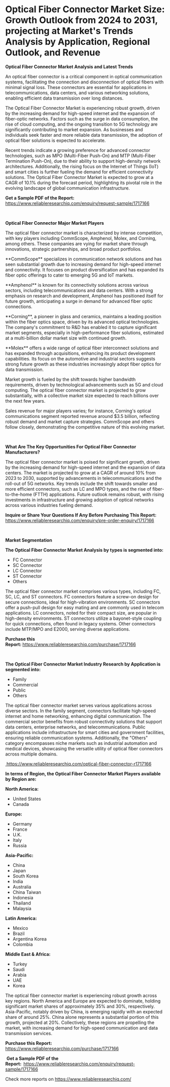 <p><h1>Optical Fiber Connector Market Size: Growth Outlook from 2024 to 2031, projecting at Market's Trends Analysis by Application, Regional Outlook, and Revenue</h1></p><p><strong>Optical Fiber Connector Market Analysis and Latest Trends</strong></p>
<p><p>An optical fiber connector is a critical component in optical communication systems, facilitating the connection and disconnection of optical fibers with minimal signal loss. These connectors are essential for applications in telecommunications, data centers, and various networking solutions, enabling efficient data transmission over long distances.</p><p>The Optical Fiber Connector Market is experiencing robust growth, driven by the increasing demand for high-speed internet and the expansion of fiber-optic networks. Factors such as the surge in data consumption, the rise of cloud computing, and the ongoing transition to 5G technology are significantly contributing to market expansion. As businesses and individuals seek faster and more reliable data transmission, the adoption of optical fiber solutions is expected to accelerate.</p><p>Recent trends indicate a growing preference for advanced connector technologies, such as MPO (Multi-Fiber Push-On) and MTP (Multi-Fiber Termination Push-On), due to their ability to support high-density network architectures. Additionally, the rising focus on the Internet of Things (IoT) and smart cities is further fueling the demand for efficient connectivity solutions. The Optical Fiber Connector Market is expected to grow at a CAGR of 10.1% during the forecast period, highlighting its pivotal role in the evolving landscape of global communication infrastructure.</p></p>
<p><strong>Get a Sample PDF of the Report:&nbsp;</strong> <a href="https://www.reliableresearchiq.com/enquiry/request-sample/1717166?utm_campaign=1870&utm_medium=2&utm_source=Github&utm_content=ia&utm_term=28122024&utm_id=optical-fiber-connector">https://www.reliableresearchiq.com/enquiry/request-sample/1717166</a></p>
<p>&nbsp;</p>
<p><strong>Optical Fiber Connector Major Market Players</strong></p>
<p><p>The optical fiber connector market is characterized by intense competition, with key players including CommScope, Amphenol, Molex, and Corning, among others. These companies are vying for market share through innovations, strategic partnerships, and broad product portfolios.</p><p>**CommScope** specializes in communication network solutions and has seen substantial growth due to increasing demand for high-speed internet and connectivity. It focuses on product diversification and has expanded its fiber optic offerings to cater to emerging 5G and IoT markets.</p><p>**Amphenol** is known for its connectivity solutions across various sectors, including telecommunications and data centers. With a strong emphasis on research and development, Amphenol has positioned itself for future growth, anticipating a surge in demand for advanced fiber optic connections.</p><p>**Corning**, a pioneer in glass and ceramics, maintains a leading position within the fiber optics space, driven by its advanced optical technologies. The company's commitment to R&D has enabled it to capture significant market segments, especially in high-performance fiber solutions, estimated at a multi-billion dollar market size with continued growth.</p><p>**Molex** offers a wide range of optical fiber interconnect solutions and has expanded through acquisitions, enhancing its product development capabilities. Its focus on the automotive and industrial sectors suggests strong future growth as these industries increasingly adopt fiber optics for data transmission.</p><p>Market growth is fueled by the shift towards higher bandwidth requirements, driven by technological advancements such as 5G and cloud computing. The optical fiber connector market is projected to grow substantially, with a collective market size expected to reach billions over the next few years.</p><p>Sales revenue for major players varies; for instance, Corning's optical communications segment reported revenue around $3.5 billion, reflecting robust demand and market capture strategies. CommScope and others follow closely, demonstrating the competitive nature of this evolving market.</p></p>
<p>&nbsp;</p>
<p><strong>What Are The Key Opportunities For Optical Fiber Connector Manufacturers?</strong></p>
<p><p>The optical fiber connector market is poised for significant growth, driven by the increasing demand for high-speed internet and the expansion of data centers. The market is projected to grow at a CAGR of around 10% from 2023 to 2030, supported by advancements in telecommunications and the roll-out of 5G networks. Key trends include the shift towards smaller and more efficient connectors, such as LC and MPO types, and the rise of fiber-to-the-home (FTTH) applications. Future outlook remains robust, with rising investments in infrastructure and growing adoption of optical networks across various industries fueling demand.</p></p>
<p><strong>Inquire or Share Your Questions If Any Before Purchasing This Report:</strong> <a href="https://www.reliableresearchiq.com/enquiry/pre-order-enquiry/1717166?utm_campaign=1870&utm_medium=2&utm_source=Github&utm_content=ia&utm_term=28122024&utm_id=optical-fiber-connector">https://www.reliableresearchiq.com/enquiry/pre-order-enquiry/1717166</a></p>
<p>&nbsp;</p>
<p><strong>Market Segmentation</strong></p>
<p><strong>The Optical Fiber Connector Market Analysis by types is segmented into:</strong></p>
<p><ul><li>FC Connector</li><li>SC Connector</li><li>LC Connector</li><li>ST Connector</li><li>Others</li></ul></p>
<p><p>The optical fiber connector market comprises various types, including FC, SC, LC, and ST connectors. FC connectors feature a screw-on design for secure connections, ideal for high-vibration environments. SC connectors offer a push-pull design for easy mating and are commonly used in telecom applications. LC connectors, noted for their compact size, are popular in high-density environments. ST connectors utilize a bayonet-style coupling for quick connections, often found in legacy systems. Other connectors include MTP/MPO and E2000, serving diverse applications.</p></p>
<p><strong>Purchase this Report:&nbsp;</strong><a href="https://www.reliableresearchiq.com/purchase/1717166?utm_campaign=1870&utm_medium=2&utm_source=Github&utm_content=ia&utm_term=28122024&utm_id=optical-fiber-connector">https://www.reliableresearchiq.com/purchase/1717166</a></p>
<p>&nbsp;</p>
<p><strong>The Optical Fiber Connector Market Industry Research by Application is segmented into:</strong></p>
<p><ul><li>Family</li><li>Commercial</li><li>Public</li><li>Others</li></ul></p>
<p><p>The optical fiber connector market serves various applications across diverse sectors. In the family segment, connectors facilitate high-speed internet and home networking, enhancing digital communication. The commercial sector benefits from robust connectivity solutions that support data centers, enterprise networks, and telecommunications. Public applications include infrastructure for smart cities and government facilities, ensuring reliable communication systems. Additionally, the "Others" category encompasses niche markets such as industrial automation and medical devices, showcasing the versatile utility of optical fiber connectors across multiple domains.</p></p>
<p><a href="https://www.reliableresearchiq.com/optical-fiber-connector-r1717166?utm_campaign=1870&utm_medium=2&utm_source=Github&utm_content=ia&utm_term=28122024&utm_id=optical-fiber-connector">&nbsp;https://www.reliableresearchiq.com/optical-fiber-connector-r1717166</a></p>
<p><strong>In terms of Region, the Optical Fiber Connector Market Players available by Region are:</strong></p>
<p>
    <p> <strong> North America: </strong>
        <ul>
            <li>United States</li>
            <li>Canada</li>
        </ul>
        </p> 
    <p> <strong> Europe: </strong>
        <ul>
            <li>Germany</li>
            <li>France</li>
            <li>U.K.</li>
            <li>Italy</li>
            <li>Russia</li>
        </ul>
        </p> 
    <p> <strong> Asia-Pacific: </strong>
        <ul>
            <li>China</li>
            <li>Japan</li>
            <li>South Korea</li>
            <li>India</li>
            <li>Australia</li>
            <li>China Taiwan</li>
            <li>Indonesia</li>
            <li>Thailand</li>
            <li>Malaysia</li>
        </ul>
        </p> 
    <p> <strong> Latin America: </strong>
        <ul>
            <li>Mexico</li>
            <li>Brazil</li>
            <li>Argentina Korea</li>
            <li>Colombia</li>
        </ul>
        </p> 
    <p> <strong> Middle East & Africa: </strong>
        <ul>
            <li>Turkey</li>
            <li>Saudi</li>
            <li>Arabia</li>
            <li>UAE</li>
            <li>Korea</li>
        </ul>
    </p>
    </p>
<p><p>The optical fiber connector market is experiencing robust growth across key regions. North America and Europe are expected to dominate, holding significant market shares of approximately 35% and 30%, respectively. Asia-Pacific, notably driven by China, is emerging rapidly with an expected share of around 25%. China alone represents a substantial portion of this growth, projected at 20%. Collectively, these regions are propelling the market, with increasing demand for high-speed communication and data transmission services.</p></p>
<p><strong>Purchase this Report: </strong><a href="https://www.reliableresearchiq.com/purchase/1717166?utm_campaign=1870&utm_medium=2&utm_source=Github&utm_content=ia&utm_term=28122024&utm_id=optical-fiber-connector">https://www.reliableresearchiq.com/purchase/1717166</a></p>
<p>&nbsp;<strong>Get a Sample PDF of the Report:&nbsp;&nbsp;</strong><a href="https://www.reliableresearchiq.com/enquiry/request-sample/1717166?utm_campaign=1870&utm_medium=2&utm_source=Github&utm_content=ia&utm_term=28122024&utm_id=optical-fiber-connector">https://www.reliableresearchiq.com/enquiry/request-sample/1717166</a></p>
<p><strong></strong></p>
<p>Check more reports on <a href="https://www.reliableresearchiq.com/?utm_campaign=1870&utm_medium=2&utm_source=Github&utm_content=ia&utm_term=28122024&utm_id=optical-fiber-connector">https://www.reliableresearchiq.com/</a></p>